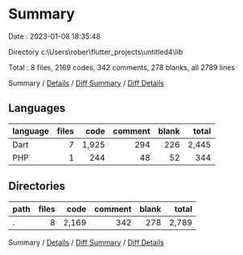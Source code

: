 # Summary

Date : 2023-01-08 18:35:48

Directory c:\\Users\\rober\\flutter_projects\\untitled4\\lib

Total : 8 files,  2169 codes, 342 comments, 278 blanks, all 2789 lines

Summary / [Details](details.md) / [Diff Summary](diff.md) / [Diff Details](diff-details.md)

## Languages
| language | files | code | comment | blank | total |
| :--- | ---: | ---: | ---: | ---: | ---: |
| Dart | 7 | 1,925 | 294 | 226 | 2,445 |
| PHP | 1 | 244 | 48 | 52 | 344 |

## Directories
| path | files | code | comment | blank | total |
| :--- | ---: | ---: | ---: | ---: | ---: |
| . | 8 | 2,169 | 342 | 278 | 2,789 |

Summary / [Details](details.md) / [Diff Summary](diff.md) / [Diff Details](diff-details.md)